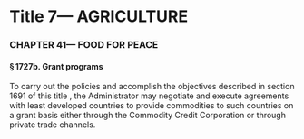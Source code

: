 
# Title 7— AGRICULTURE
### CHAPTER 41— FOOD FOR PEACE
#### § 1727b. Grant programs

To carry out the policies and accomplish the objectives described in section 1691 of this title , the Administrator may negotiate and execute agreements with least developed countries to provide commodities to such countries on a grant basis either through the Commodity Credit Corporation or through private trade channels.
